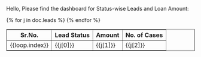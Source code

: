 Hello,
Please find the dashboard for Status-wise Leads and Loan Amount:
<table border="1" cellspacing="0" cellpadding="5" align="">
<th>Sr.No.</th>
<th>Lead Status</th>
<th>Amount</th>
<th>No. of Cases</th>
{% for j in doc.leads %}
<tr>
<td>{{loop.index}}</td>
<td>{{j[0]}}</td>
<td>{{j[1]}}</td>
<td>{{j[2]}}</td>
</tr>
{% endfor %}
</table>
